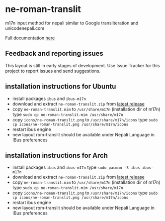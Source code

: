 ne-roman-translit
===========

m17n input method for nepali similar to  Google transliteration and unicodenepali.com

Full documentation [here](http://nepalitankan.blogspot.com/2013/11/ne-rom-translit.html)

## Feedback and reporting issues 
This layout is still in early stages of development. Use Issue Tracker for this project to report issues and send suggestions. 
 
## installation instructions for Ubuntu 
- install packages `ibus` and `ibus-m17n`
- download and extract `ne-roman-translit.zip` from [latest release](http://github.com/sapradhan/ne-rom-translit/releases)
- copy `ne-roman-translit.mim` to `/usr/share/m17n` (installation dir of m17n) type `sudo cp ne-roman-translit.mim /usr/share/m17n`
- copy `icons/ne-roman-translit.png` to `/usr/share/m17n/icons` type `sudo cp icons/ne-roman-translit.png /usr/share/m17n/icons`
- restart ibus engine
- new layout rom-translit should be available under Nepali Language in IBus preferences

## installation instructions for Arch 
- install packages `ibus` and `ibus-m17n` type `sudo pacman -S ibus ibus-m17n`
- download and extract `ne-roman-translit.zip` from [latest release](http://github.com/sapradhan/ne-rom-translit/releases)
- copy `ne-roman-translit.mim` to `/usr/share/m17n` (installation dir of m17n) type `sudo cp ne-roman-translit.mim /usr/share/m17n`
- copy `icons/ne-roman-translit.png` to `/usr/share/m17n/icons` type `sudo cp icons/ne-roman-translit.png /usr/share/m17n/icons`
- restart ibus engine
- new layout rom-translit should be available under Nepali Language in IBus preferences
